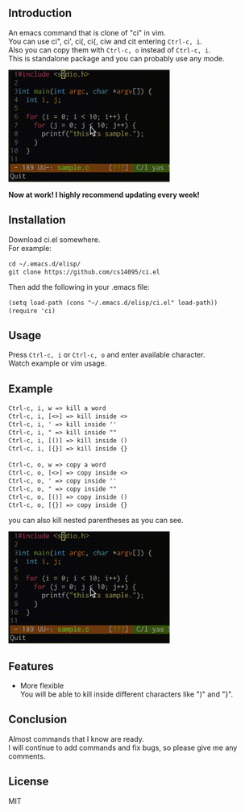 ## Introduction

An emacs command that is clone of "ci" in vim.  
You can use ci", ci', ci(, ci{, ciw and cit entering `Ctrl-c, i`.   
Also you can copy them with `Ctrl-c, o` instead of `Ctrl-c, i`.  
This is standalone package and you can probably use any mode.  

![circleanimationmuvie](https://raw.githubusercontent.com/cs14095/cs14095.github.io/master/ci-el.gif) 

**Now at work! I highly recommend updating every week!**


## Installation

Download ci.el somewhere.  
For example:


	cd ~/.emacs.d/elisp/
	git clone https://github.com/cs14095/ci.el


Then add the following in your .emacs file:


	(setq load-path (cons "~/.emacs.d/elisp/ci.el" load-path))
	(require 'ci)


## Usage

Press `Ctrl-c, i` or `Ctrl-c, o` and enter available character.  
Watch example or vim usage.  


## Example

	Ctrl-c, i, w => kill a word  
	Ctrl-c, i, [<>] => kill inside <>  
	Ctrl-c, i, ' => kill inside ''
	Ctrl-c, i, " => kill inside ""  
	Ctrl-c, i, [()] => kill inside ()  
	Ctrl-c, i, [{}] => kill inside {}  
	
	Ctrl-c, o, w => copy a word  
	Ctrl-c, o, [<>] => copy inside <>  
	Ctrl-c, o, ' => copy inside ''
	Ctrl-c, o, " => copy inside ""  
	Ctrl-c, o, [()] => copy inside ()  
	Ctrl-c, o, [{}] => copy inside {}  

you can also kill nested parentheses as you can see.

![circleanimationmuvie](https://raw.githubusercontent.com/cs14095/cs14095.github.io/master/ci-el.gif) 


## Features
 - More flexible  
   You will be able to kill inside different characters like ")" and "}".  
   

## Conclusion

Almost commands that I know are ready.  
I will continue to add commands and fix bugs, so please give me any comments.


## License
MIT
